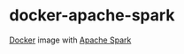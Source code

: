 docker-apache-spark
========================

[Docker](https://www.docker.com/) image with [Apache Spark](http://spark.apache.org/) 
